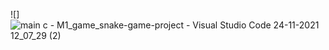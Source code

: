 ![]![main c - M1_game_snake-game-project - Visual Studio Code 24-11-2021 12_07_29 (2)](https://user-images.githubusercontent.com/94300992/143187650-a54633fb-a7f4-42fa-a83c-584e5bfc0661.png)

